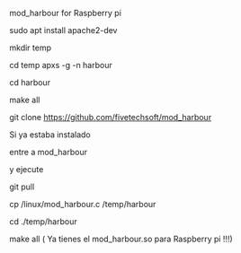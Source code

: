 mod_harbour for Raspberry pi

sudo apt install apache2-dev

mkdir temp

cd temp
apxs -g -n harbour

cd harbour

make all

git clone https://github.com/fivetechsoft/mod_harbour

Si ya estaba instalado

entre a mod_harbour 

y ejecute 

git pull

cp  /linux/mod_harbour.c /temp/harbour 

cd ./temp/harbour

make all
( Ya tienes el mod_harbour.so para Raspberry pi !!!)
